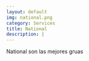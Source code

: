 ```yaml
---
layout: default
img: national.png
category: Services
title: National
description: |
---
```

  National son las mejores gruas
